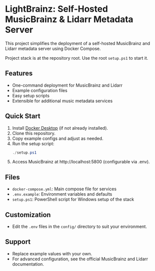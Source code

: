 # LightBrainz: Self-Hosted MusicBrainz & Lidarr Metadata Server

This project simplifies the deployment of a self-hosted MusicBrainz and Lidarr metadata server using Docker Compose.

Project stack is at the repository root. Use the root `setup.ps1` to start it.

## Features
- One-command deployment for MusicBrainz and Lidarr
- Example configuration files
- Easy setup scripts
- Extensible for additional music metadata services

## Quick Start
1. Install [Docker Desktop](https://www.docker.com/products/docker-desktop/) (if not already installed).
2. Clone this repository.
3. Copy example configs and adjust as needed.
4. Run the setup script:
   ```powershell
   ./setup.ps1
   ```
5. Access MusicBrainz at http://localhost:5800 (configurable via .env).

## Files
- `docker-compose.yml`: Main compose file for services
- `.env.example`: Environment variables and defaults
- `setup.ps1`: PowerShell script for Windows setup of the stack

## Customization
- Edit the `.env` files in the `config/` directory to suit your environment.

## Support
- Replace example values with your own.
- For advanced configuration, see the official MusicBrainz and Lidarr documentation.
